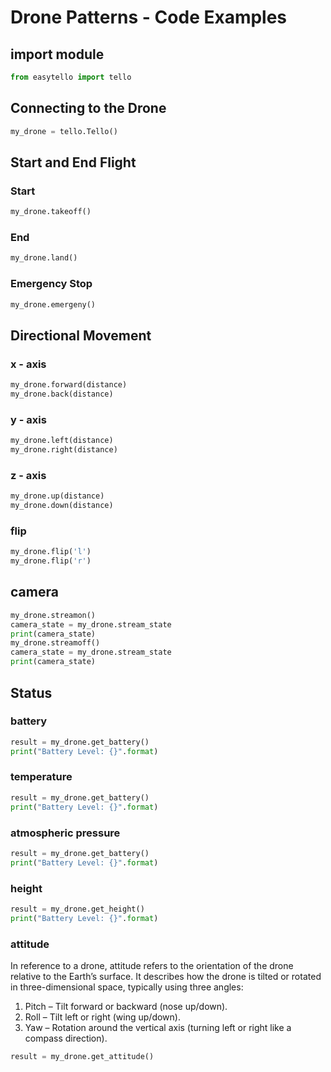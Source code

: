# Drone Patterns - Code Examples

## import module
```python
from easytello import tello
```

## Connecting to the Drone
```python
my_drone = tello.Tello()
```

## Start and End Flight
### Start
```python
my_drone.takeoff()
```
### End
```python
my_drone.land()
```

### Emergency Stop
```python
my_drone.emergeny()
```
## Directional Movement 

### x - axis

```python
my_drone.forward(distance)
my_drone.back(distance)
```

### y - axis

```python
my_drone.left(distance)
my_drone.right(distance)
```

### z - axis

```python
my_drone.up(distance)
my_drone.down(distance)
```

### flip

```python
my_drone.flip('l')
my_drone.flip('r')
```


## camera

```python
my_drone.streamon()
camera_state = my_drone.stream_state
print(camera_state)
my_drone.streamoff()
camera_state = my_drone.stream_state
print(camera_state)
```


## Status 

### battery
```python
result = my_drone.get_battery()
print("Battery Level: {}".format)
```

### temperature
```python
result = my_drone.get_battery()
print("Battery Level: {}".format)
```

### atmospheric pressure
```python
result = my_drone.get_battery()
print("Battery Level: {}".format)
```

### height
```python
result = my_drone.get_height()
print("Battery Level: {}".format)
```

### attitude
In reference to a drone, attitude refers to the orientation of the drone relative to the Earth’s surface. It describes how the drone is tilted or rotated in three-dimensional space, typically using three angles:
1.	Pitch – Tilt forward or backward (nose up/down).
2.	Roll – Tilt left or right (wing up/down).
3.	Yaw – Rotation around the vertical axis (turning left or right like a compass direction).

```python
result = my_drone.get_attitude()
```